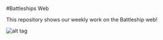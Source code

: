 #Battleships Web

This repository shows our weekly work on the Battleship web!

![alt tag](http://bit.ly/1FmSeGC)
